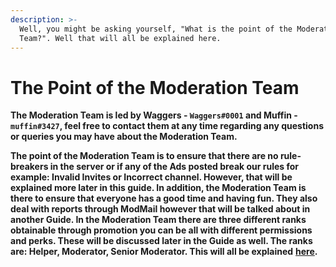 ```yaml
---
description: >-
  Well, you might be asking yourself, "What is the point of the Moderation
  Team?". Well that will all be explained here.
---
```


# The Point of the Moderation Team

**The Moderation Team is led by Waggers - `Waggers#0001` and Muffin - `muffin#3427`, feel free to contact them at any time regarding any questions or queries you may have about the Moderation Team.**

**‌The point of the Moderation Team is to ensure that there are no rule-breakers in the server or if any of the Ads posted break our rules for example: Invalid Invites or Incorrect channel. However, that will be explained more later in this guide. In addition, the Moderation Team is there to ensure that everyone has a good time and having fun. They also deal with reports through ModMail however that will be talked about in another Guide. In the Moderation Team there are three different ranks obtainable through promotion you can be all with different permissions and perks. These will be discussed later in the Guide as well. The ranks are: Helper, Moderator, Senior Moderator. This will all be explained** [**here**](untitled-1.md)**.**

